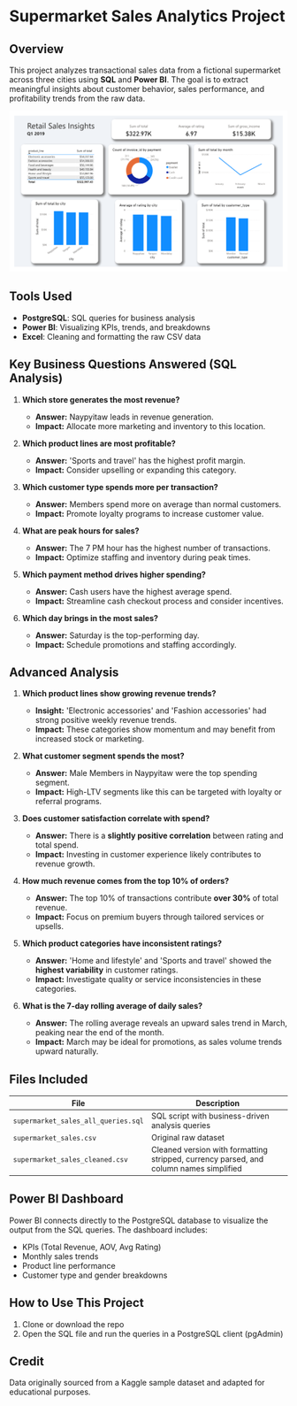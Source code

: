 # Supermarket Sales Analytics Project

## Overview

This project analyzes transactional sales data from a fictional supermarket across three cities using **SQL** and **Power BI**. The goal is to extract meaningful insights about customer behavior, sales performance, and profitability trends from the raw data.

![dashboard](download.png)

## Tools Used

- **PostgreSQL**: SQL queries for business analysis
- **Power BI**: Visualizing KPIs, trends, and breakdowns
- **Excel**: Cleaning and formatting the raw CSV data

## Key Business Questions Answered (SQL Analysis)

1. **Which store generates the most revenue?**
   - **Answer:** Naypyitaw leads in revenue generation.
   - **Impact:** Allocate more marketing and inventory to this location.

2. **Which product lines are most profitable?**
   - **Answer:** 'Sports and travel' has the highest profit margin.
   - **Impact:** Consider upselling or expanding this category.

3. **Which customer type spends more per transaction?**
   - **Answer:** Members spend more on average than normal customers.
   - **Impact:** Promote loyalty programs to increase customer value.

4. **What are peak hours for sales?**
   - **Answer:** The 7 PM hour has the highest number of transactions.
   - **Impact:** Optimize staffing and inventory during peak times.

5. **Which payment method drives higher spending?**
   - **Answer:** Cash users have the highest average spend.
   - **Impact:** Streamline cash checkout process and consider incentives.

6. **Which day brings in the most sales?**
   - **Answer:** Saturday is the top-performing day.
   - **Impact:** Schedule promotions and staffing accordingly.
  
## Advanced Analysis

1. **Which product lines show growing revenue trends?**
   - **Insight:** 'Electronic accessories' and 'Fashion accessories' had strong positive weekly revenue trends.
   - **Impact:** These categories show momentum and may benefit from increased stock or marketing.

2. **What customer segment spends the most?**
   - **Answer:** Male Members in Naypyitaw were the top spending segment.
   - **Impact:** High-LTV segments like this can be targeted with loyalty or referral programs.

3. **Does customer satisfaction correlate with spend?**
   - **Answer:** There is a **slightly positive correlation** between rating and total spend.
   - **Impact:** Investing in customer experience likely contributes to revenue growth.

4. **How much revenue comes from the top 10% of orders?**
   - **Answer:** The top 10% of transactions contribute **over 30%** of total revenue.
   - **Impact:** Focus on premium buyers through tailored services or upsells.

5. **Which product categories have inconsistent ratings?**
   - **Answer:** 'Home and lifestyle' and 'Sports and travel' showed the **highest variability** in customer ratings.
   - **Impact:** Investigate quality or service inconsistencies in these categories.

6. **What is the 7-day rolling average of daily sales?**
   - **Answer:** The rolling average reveals an upward sales trend in March, peaking near the end of the month.
   - **Impact:** March may be ideal for promotions, as sales volume trends upward naturally.
    

## Files Included

| File                                         | Description                                                                            |
| -------------------------------------------- | -------------------------------------------------------------------------------------- |
| `supermarket_sales_all_queries.sql`          | SQL script with business-driven analysis queries                                       |
| `supermarket_sales.csv`                      | Original raw dataset                                                                   |
| `supermarket_sales_cleaned.csv` | Cleaned version with formatting stripped, currency parsed, and column names simplified |

## Power BI Dashboard

Power BI connects directly to the PostgreSQL database to visualize the output from the SQL queries. The dashboard includes:

- KPIs (Total Revenue, AOV, Avg Rating)
- Monthly sales trends
- Product line performance
- Customer type and gender breakdowns

## How to Use This Project

1. Clone or download the repo
2. Open the SQL file and run the queries in a PostgreSQL client (pgAdmin)

## Credit

Data originally sourced from a Kaggle sample dataset and adapted for educational purposes.
